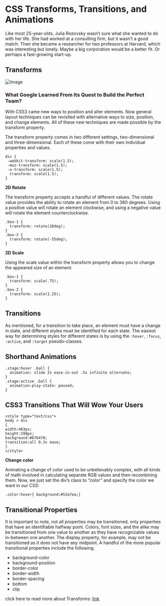# CSS Transforms, Transitions, and Animations

Like most 25-year-olds, Julia Rozovsky wasn’t sure what she wanted to do with her life. She had worked at a consulting firm, but it wasn’t a good match. Then she became a researcher for two professors at Harvard, which was interesting but lonely. Maybe a big corporation would be a better fit. Or perhaps a fast-growing start-up.



## Transforms

![Image](https://www.htmldog.com/figures/transform.png)

### What Google Learned From Its Quest to Build the Perfect Team?
With CSS3 came new ways to position and alter elements. Now general layout techniques can be revisited with alternative ways to size, position, and change elements. All of these new techniques are made possible by the transform property.

The transform property comes in two different settings, two-dimensional and three-dimensional. Each of these come with their own individual properties and values.

```
div {
 -webkit-transform: scale(1.5);
 -moz-transform: scale(1.5);
 -o-transform: scale(1.5);
  transform: scale(1.5);
}
```

**2D Rotate**

The transform property accepts a handful of different values. The rotate value provides the ability to rotate an element from 0 to 360 degrees. Using a positive value will rotate an element clockwise, and using a negative value will rotate the element counterclockwise.

```
.box-1 {
  transform: rotate(20deg);
}
.box-2 {
  transform: rotate(-55deg);
}
```

**2D Scale**

Using the scale value within the transform property allows you to change the appeared size of an element.

```
.box-1 {
  transform: scale(.75);
}
.box-2 {
  transform: scale(1.25);
}
```

## Transitions

As mentioned, for a transition to take place, an element must have a change in state, and different styles must be identified for each state. The easiest way for determining styles for different states is by using the `:hover`, `:focus`, `:active`, and `:target` pseudo-classes.


## Shorthand Animations

```
.stage:hover .ball {
  animation: slide 2s ease-in-out .5s infinite alternate;
}
.stage:active .ball {
  animation-play-state: paused;
}
```

## CSS3 Transitions That Will Wow Your Users 


```
<style type="text/css">
body > div
{
width:483px;
height:298px;
background:#676470;
transition:all 0.3s ease;
}
</style>
```

**Change color**

Animating a change of color used to be unbelievably complex, with all kinds of math involved in calculating separate RGB values and then recombining them. Now, we just set the div’s class to *“color”* and specify the color we want in our CSS:

`.color:hover{ background:#53a7ea;}`

## Transitional Properties

It is important to note, not all properties may be transitioned, only properties that have an identifiable halfway point. Colors, font sizes, and the alike may be transitioned from one value to another as they have recognizable values in-between one another. The display property, for example, may not be transitioned as it does not have any midpoint. A handful of the more popular transitional properties include the following.

- background-color
- background-position
- border-color
- border-width
- border-spacing
- bottom
- clip 

click here to read more about Transforms:
   [link](https://www.w3schools.com/cssref/css3_pr_transform.asp)







